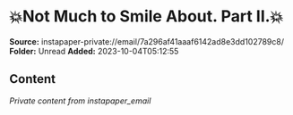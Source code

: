# 💥Not Much to Smile About. Part II.💥

**Source:** instapaper-private://email/7a296af41aaaf6142ad8e3dd102789c8/
**Folder:** Unread
**Added:** 2023-10-04T05:12:55




## Content
*Private content from instapaper_email*
